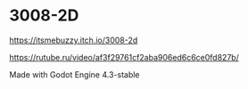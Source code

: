 # 3008-2D
https://itsmebuzzy.itch.io/3008-2d

https://rutube.ru/video/af3f29761cf2aba906ed6c6ce0fd827b/

Made with Godot Engine 4.3-stable
